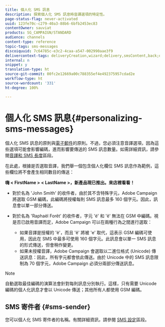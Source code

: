 ```yaml
---
title: 個人化 SMS 訊息
description: 探索個人化 SMS 訊息時音譯選項的特定性。
page-status-flag: never-activated
uuid: 123fe70c-c279-40a3-88b6-6bfb2453ec83
contentOwner: sauviat
products: SG_CAMPAIGN/STANDARD
audience: channels
content-type: reference
topic-tags: sms-messages
discoiquuid: 7c64785c-e3c2-4caa-a547-002990aae3f9
delivercontext-tags: deliveryCreation,wizard;delivery,smsContent,back;delivery,smsContent,back
internal: n
snippet: y
translation-type: ht
source-git-commit: 00fc2e12669a00c788355ef4e492375957cdad2e
workflow-type: ht
source-wordcount: '331'
ht-degree: 100%

---
```



# 個人化 SMS 訊息{#personalizing-sms-messages}

個人化 SMS 訊息的原則與[電子郵件](../../designing/using/personalization.md#inserting-a-personalization-field)的原則。不過，您必須注意音譯選項，因為這些選項可能會影響編碼，進而影響要傳送的 SMS 訊息數量。如需詳細資訊，請參閱[音譯和 SMS 長度](../../administration/using/configuring-sms-channel.md#sms-encoding--length-and-transliteration)區段。

在此處，根據是否選取音譯，我們舉一個包含個人化欄位 SMS 訊息作為範例，這些欄位將不會產生相同數目的傳送：

**嗨 &lt; FirstName > &lt; LastName >，新產品現已推出。來店裡看看！**

* 對於名為 &#39;John Smith&#39; 的收件者，由於其不含特殊字元，Adobe Campaign 將選取 GSM 編碼，此編碼將授權每則 SMS 訊息最多 160 個字元。因此，訊息會以單一部分傳送。
* 對於名為 &#39;Raphaël Forêt&#39; 的收件者，字元 &#39;ë&#39; 和 &#39;ê&#39; 無法在 GSM 中編碼。視是否已啟用音譯而定，Adobe Campaign 可以在兩種行為之間進行選取：

   * 如果音譯是授權的 &#39;ë&#39;，而且 &#39;ê&#39; 將被 &#39;e&#39; 取代，這表示 GSM 編碼可使用，因此在 SMS 中最多可使用 160 個字元。此訊息會以單一 SMS 訊息的形式傳送，但會稍作變更。
   * 如果未授權音譯，Adobe Campaign 會選取以二進位格式 (Unicode) 傳送訊息：因此，所有字元都會依此傳送。由於 Unicode 中的 SMS 訊息限制為 70 個字元，Adobe Campaign 必須分兩部分傳送訊息。

>[!NOTE]
>
>自動選取最佳編碼的演算法會針對每則訊息分別執行。這樣，只有需要 Unicode 編碼的個人化訊息才會以 Unicode 傳送；其他所有人都使用 GSM 編碼。

## SMS 寄件者 {#sms-sender}

您可以個人化 SMS 寄件者的名稱。有關詳細資訊，請參閱 [SMS 設定](../../administration/using/configuring-sms-channel.md#configuring-sms-properties)區段。
